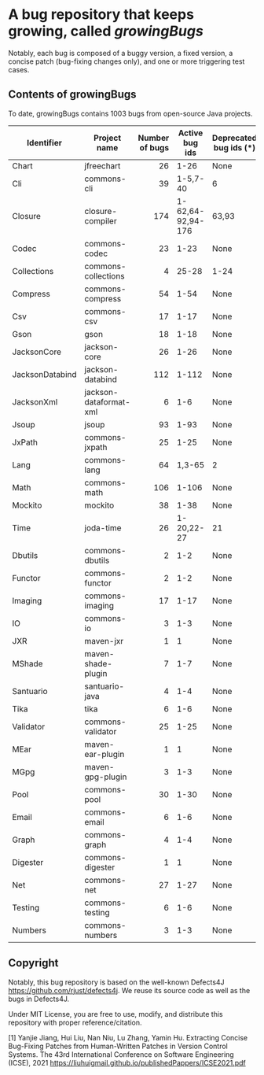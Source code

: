 # A bug repository that keeps growing, called ***growingBugs***

Notably, each bug is composed of a buggy version, a fixed version, a concise patch (bug-fixing changes only), and one or more triggering test cases.

## Contents of growingBugs
To date, growingBugs contains 1003 bugs from open-source Java projects. 

| Identifier      | Project name               | Number of bugs | Active bug ids      | Deprecated bug ids (\*) |
|-----------------|----------------------------|---------------:|---------------------|-------------------------| 
| Chart           | jfreechart                 |       26       | 1-26                | None                    |
| Cli             | commons-cli                |       39       | 1-5,7-40            | 6                       |
| Closure         | closure-compiler           |      174       | 1-62,64-92,94-176   | 63,93                   |
| Codec           | commons-codec              |       23       | 1-23                | None                    |
| Collections     | commons-collections        |        4       | 25-28               | 1-24                    |
| Compress        | commons-compress           |       54       | 1-54                | None                    |
| Csv             | commons-csv                |       17       | 1-17                | None                    |
| Gson            | gson                       |       18       | 1-18                | None                    |
| JacksonCore     | jackson-core               |       26       | 1-26                | None                    |
| JacksonDatabind | jackson-databind           |      112       | 1-112               | None                    |
| JacksonXml      | jackson-dataformat-xml     |        6       | 1-6                 | None                    |
| Jsoup           | jsoup                      |       93       | 1-93                | None                    |
| JxPath          | commons-jxpath             |       25       | 1-25                | None                    |
| Lang            | commons-lang               |       64       | 1,3-65              | 2                       |
| Math            | commons-math               |      106       | 1-106               | None                    |
| Mockito         | mockito                    |       38       | 1-38                | None                    |
| Time            | joda-time                  |       26       | 1-20,22-27          | 21                      |
| Dbutils         | commons-dbutils            |        2       | 1-2                 | None                    |
| Functor         | commons-functor            |        2       | 1-2                 | None                    |
| Imaging         | commons-imaging            |       17       | 1-17                | None                    |
| IO              | commons-io                 |        3       | 1-3                 | None                    |
| JXR             | maven-jxr                  |        1       | 1                   | None                    |
| MShade          | maven-shade-plugin         |        7       | 1-7                 | None                    |
| Santuario       | santuario-java             |        4       | 1-4                 | None                    |
| Tika            | tika                       |        6       | 1-6                 | None                    |
| Validator       | commons-validator          |        25      | 1-25                | None                    |
| MEar            | maven-ear-plugin           |        1       | 1                   | None                    |
| MGpg            | maven-gpg-plugin           |        3       | 1-3                 | None                    |
| Pool            | commons-pool               |        30      | 1-30                | None                    |
| Email           | commons-email              |        6       | 1-6                 | None                    |
| Graph           | commons-graph              |        4       | 1-4                 | None                    |
| Digester        | commons-digester           |        1       | 1                   | None                    |
| Net             | commons-net                |        27      | 1-27                | None                    |
| Testing         | commons-testing            |        6       | 1-6                 | None                    |
| Numbers         | commons-numbers            |        3       | 1-3                 | None                    |

## Copyright
Notably, this bug repository is based on the well-known Defects4J https://github.com/rjust/defects4j. We reuse its source code as well as the bugs in Defects4J. 

Under MIT License, you are free to use, modify, and distribute this repository with proper reference/citation.

[1] Yanjie Jiang, Hui Liu, Nan Niu, Lu Zhang, Yamin Hu. Extracting Concise Bug-Fixing Patches from Human-Written Patches in Version Control Systems. The 43rd International Conference on Software Engineering (ICSE), 2021 https://liuhuigmail.github.io/publishedPappers/ICSE2021.pdf
